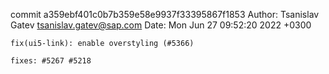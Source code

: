 commit a359ebf401c0b7b359e58e9937f33395867f1853
Author: Tsanislav Gatev <tsanislav.gatev@sap.com>
Date:   Mon Jun 27 09:52:20 2022 +0300

    fix(ui5-link): enable overstyling (#5366)
    
    fixes: #5267 #5218
